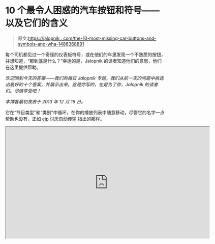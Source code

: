 # 10 个最令人困惑的汽车按钮和符号——以及它们的含义

> 原文:[https://jalopnik . com/the-10-most-missing-car-buttons-and-symbols-and-wha-1486368891](https://jalopnik.com/the-10-most-confusing-car-buttons-and-symbols-and-wha-1486368891)

每个司机都见过一个奇怪的仪表板符号，或在他们的车里发现一个不熟悉的按钮，并想知道，“那到底是什么？”幸运的是，Jalopnik 的读者知道他们的意思，他们在这里提供帮助。

*欢迎回到今天的答案——我们的每日 Jalopnik 专题，我们从前一天的问题中挑选出最好的十个答案，并展示出来。这是你写的，也是为了你，Jalopnik 的读者们。尽情享受吧！*

*本博客最初发表于 2013 年 12 月 19 日。*

它在“节目类型”和“类别”中循环，在你的播放列表中随意移动，尽管它的名字一点帮助也没有，正如 [ejp 讨厌自动传输](https://jalopnik.com/1485724660) 指出的那样。

<iframe src="https://api.kinja.com/embed/thread/1485724660" height="350" width="640" scrolling="no"></p><blockquote data-type="BlockQuote" class="sc-8hxd3p-0 bkawEW"><p class="sc-77igqf-0 bOfvBY">PTY/CAT 按钮，许多精致的斯巴鲁都自带。自从十多年前这个按钮出现在日本汽车上以来，专家们一直在争论这个按钮到底是干什么的。有人说，当这个按钮被按下时，在世界的某个地方，一只随机的油灰猫被杀死了。其他人说它会让你的车处于“派对猫”模式，但是也没有人真正知道这是什么意思。</p></blockquote><p class="sc-77igqf-0 bOfvBY"><em>建议者:ejp 讨厌自动变速器</em></p>&#13; <p class="sc-77igqf-0 bOfvBY">“BC”在您的仪表盘显示屏上循环显示。当然，宝马司机从不打转向灯。</p><p class="sc-77igqf-0 bOfvBY"><em>建议者:</em> <span> <a class="sc-1out364-0 hMndXN sc-145m8ut-0 cYiQhX js_link" data-ga="[[&quot;Embedded Url&quot;,&quot;Internal link&quot;,&quot;https://jalopnik.com/1485727307&quot;,{&quot;metric25&quot;:1}]]" href="https://jalopnik.com/1485727307"> <em>我怀念以前的互联网</em> </a> </span> <em> </em> <br/></p>&#13; <p class="sc-77igqf-0 bOfvBY">这个灯对齿轮爱好者来说是显而易见的，但是很多正常人没有意识到它意味着你的一个轮胎里的空气不足。司机对这个灯的含义一无所知，这导致了很多像<span> <a class="sc-1out364-0 hMndXN sc-145m8ut-0 cYiQhX js_link" data-ga="[[&quot;Embedded Url&quot;,&quot;Internal link&quot;,&quot;https://jalopnik.com/1485725817&quot;,{&quot;metric25&quot;:1}]]" href="https://jalopnik.com/1485725817">你好我是贾斯汀</a> </span>这样的机械师头疼不已:</p><p><iframe src="https://api.kinja.com/embed/thread/1485725817" height="350" width="640" scrolling="no"/></p><blockquote data-type="BlockQuote" class="sc-8hxd3p-0 bkawEW"><p class="sc-77igqf-0 bOfvBY">当我还是服务顾问时，对我的大多数客户来说都是这样。这盏灯将会让我的早晨充满快速的轮胎充气。我们不得不在服务车道上为这盏灯保留一个储气罐。讨厌。</p></blockquote><p class="sc-77igqf-0 bOfvBY"><em>建议者:你好，我是贾斯汀</em></p><h2 class="sc-1bwb26k-1 kpbNNd" id="h23553"><br/> <br/></h2>&#13; <p class="sc-77igqf-0 bOfvBY">你可以在很多老爷车上看到这个。<span> <a class="sc-1out364-0 hMndXN sc-145m8ut-0 cYiQhX js_link" data-ga="[[&quot;Embedded Url&quot;,&quot;Internal link&quot;,&quot;https://jalopnik.com/1485781934&quot;,{&quot;metric25&quot;:1}]]" href="https://jalopnik.com/1485781934"> With.a.G </a> </span>解释了为什么说得通，种。</p><p><iframe src="https://api.kinja.com/embed/thread/1485781934" height="350" width="640" scrolling="no"/></p><blockquote data-type="BlockQuote" class="sc-8hxd3p-0 bkawEW"><p class="sc-77igqf-0 bOfvBY">当在夜间驾驶时，重要的是不要让驾驶员有把手从方向盘上移开的负担，尤其是当能见度条件变化时。所以，我们会把远光灯开关放在刹车踏板旁边。</p></blockquote><p class="sc-77igqf-0 bOfvBY"><em>建议通过:</em> <span> <a class="sc-1out364-0 hMndXN sc-145m8ut-0 cYiQhX js_link" data-ga="[[&quot;Embedded Url&quot;,&quot;External link&quot;,&quot;http://inefficient.kinja.com/&quot;,{&quot;metric25&quot;:1}]]" href="http://inefficient.kinja.com/" target="_blank" rel="noopener noreferrer"> <em>低效</em> </a> </span> <em> </em></p><h2 class="sc-1bwb26k-1 kpbNNd" id="h23554"><br/> <br/></h2>&#13; <p class="sc-77igqf-0 bOfvBY">你有时会在老款大众和奥迪上看到这种情况。不，它不会以最大可能的音量爆炸乔治·克林顿。Funk 在德语中是“收音机”的意思，这个按钮是警车和出租车的无线电关闭开关。</p><p class="sc-77igqf-0 bOfvBY"><em>建议通过:</em><span><a class="sc-1out364-0 hMndXN sc-145m8ut-0 cYiQhX js_link" data-ga="[[&quot;Embedded Url&quot;,&quot;Internal link&quot;,&quot;https://jalopnik.com/1485731038&quot;,{&quot;metric25&quot;:1}]]" href="https://jalopnik.com/1485731038"><em/></a></span><em/><br/></p><p><iframe src="https://api.kinja.com/embed/thread/1485731038" height="350" width="640" scrolling="no"/></p><h2 class="sc-1bwb26k-1 kpbNNd" id="h23555"><br/> <br/></h2>&#13; <p class="sc-77igqf-0 bOfvBY">如果有哪个汽车制造商对狂野派对略知一二，那就是丰田！这就是为什么 4Runner 过去有一个按钮，可以提高低音并将声音发送到车尾。</p><p class="sc-77igqf-0 bOfvBY"><em>建议通过:</em> <span> <a class="sc-1out364-0 hMndXN sc-145m8ut-0 cYiQhX js_link" data-ga="[[&quot;Embedded Url&quot;,&quot;Internal link&quot;,&quot;https://jalopnik.com/1485742196&quot;,{&quot;metric25&quot;:1}]]" href="https://jalopnik.com/1485742196"> <em>大块 I-4 </em> </a> </span></p><p><iframe src="https://api.kinja.com/embed/thread/1485742196" height="350" width="640" scrolling="no"/></p><h2 class="sc-1bwb26k-1 kpbNNd" id="h23556"><br/> <br/></h2>&#13; <p class="sc-77igqf-0 bOfvBY">如果你曾经驾驶过德罗宁，了解仪表盘上奇怪的“Lambda”灯意味着什么会有所帮助。<span> <a class="sc-1out364-0 hMndXN sc-145m8ut-0 cYiQhX js_link" data-ga="[[&quot;Embedded Url&quot;,&quot;Internal link&quot;,&quot;http://jalopnik.com/the-lambda-light-in-a-delorean-to-quote-in-this-day-1485757439&quot;,{&quot;metric25&quot;:1}]]" href="http://jalopnik.com/the-lambda-light-in-a-delorean-to-quote-in-this-day-1485757439"> XBnMonaro </a> </span>为我们分解一下:</p><blockquote data-type="BlockQuote" class="sc-8hxd3p-0 bkawEW"><p class="sc-77igqf-0 bOfvBY">请注意，灯的功能不是监控发动机或其排放控制系统的运行，而仅仅是提醒操作员工厂建议他维修发动机。</p></blockquote><p class="sc-77igqf-0 bOfvBY">它每行驶 30，000 英里就会响一次，提醒你更换氧传感器，在欧洲被称为 Lambda-Sond。整洁！</p><p class="sc-77igqf-0 bOfvBY"><em>建议人:XBnMonaro </em></p><h2 class="sc-1bwb26k-1 kpbNNd" id="h23557"><br/> <br/></h2>&#13; <p class="sc-77igqf-0 bOfvBY">雾灯按钮看起来很令人困惑，但欧洲的司机也必须担心后面的那个按钮。</p><p class="sc-77igqf-0 bOfvBY"><em>建议者:</em><span><a class="sc-1out364-0 hMndXN sc-145m8ut-0 cYiQhX js_link" data-ga="[[&quot;Embedded Url&quot;,&quot;Internal link&quot;,&quot;https://jalopnik.com/1485734566&quot;,{&quot;metric25&quot;:1}]]" href="https://jalopnik.com/1485734566"><em/></a></span></p><p><iframe src="https://api.kinja.com/embed/thread/1485734566" height="350" width="640" scrolling="no"/></p><h2 class="sc-1bwb26k-1 kpbNNd" id="h23558"><br/> <br/></h2>&#13; <p class="sc-77igqf-0 bOfvBY">额外什么？根据<span> <a class="sc-1out364-0 hMndXN sc-145m8ut-0 cYiQhX js_link" data-ga="[[&quot;Embedded Url&quot;,&quot;External link&quot;,&quot;http://www.swadeology.com/2012/05/the-saab-99turbo-extra-button/&quot;,{&quot;metric25&quot;:1}]]" href="http://www.swadeology.com/2012/05/the-saab-99turbo-extra-button/" target="_blank" rel="noopener noreferrer">萨博博物馆</a> </span>的说法，这是为了你以后可能想要添加的额外东西:</p><blockquote data-type="BlockQuote" class="sc-8hxd3p-0 bkawEW"><p class="sc-77igqf-0 bOfvBY">…..关于 99(以及其他 Saabs)中的额外按钮，如果车主想要为汽车添加一些电气设备，如雾灯等，则该按钮位于面板上(供使用)。在瑞典语中，我们称之为 Extraljus。所以我们可以说我们的汽车有点时髦。</p><p class="sc-77igqf-0 bOfvBY">如果人们想在他们的萨博中拥有更多，我们的经销商也有现成的按钮。在过去的好时光里，我们可能卖了很多，那时汽车的状态与你在仪表板上有多少开关有关…..</p></blockquote><p class="sc-77igqf-0 bOfvBY"><em>建议者:</em><span><a class="sc-1out364-0 hMndXN sc-145m8ut-0 cYiQhX js_link" data-ga="[[&quot;Embedded Url&quot;,&quot;Internal link&quot;,&quot;https://jalopnik.com/1485746451&quot;,{&quot;metric25&quot;:1}]]" href="https://jalopnik.com/1485746451"><em>themanwithssauce</em></a></span></p><p><iframe src="https://api.kinja.com/embed/thread/1485746451" height="350" width="640" scrolling="no"/></p><h2 class="sc-1bwb26k-1 kpbNNd" id="h23559"><br/> <br/></h2>&#13; <p class="sc-77igqf-0 bOfvBY">每个人都知道这道光意味着什么，每个人都害怕它，每个人都讨厌它。<span> <a class="sc-1out364-0 hMndXN sc-145m8ut-0 cYiQhX js_link" data-ga="[[&quot;Embedded Url&quot;,&quot;Internal link&quot;,&quot;https://jalopnik.com/1485994734&quot;,{&quot;metric25&quot;:1}]]" href="https://jalopnik.com/1485994734"> RazorGP </a> </span>解释了这种灯最大的问题:从诊断的角度来看，它完全没用。</p><p><iframe src="https://api.kinja.com/embed/thread/1485994734" height="350" width="640" scrolling="no"/></p><blockquote data-type="BlockQuote" class="sc-8hxd3p-0 bkawEW"><p class="sc-77igqf-0 bOfvBY">这个神秘的混蛋。它可以意味着从低级洗涤液到你的发动机的任何东西都是模仿超新星并将其内部抛出的 3 次旋转。</p></blockquote><p class="sc-77igqf-0 bOfvBY"><em>建议者:很多人</em></p> </body> </html></iframe>